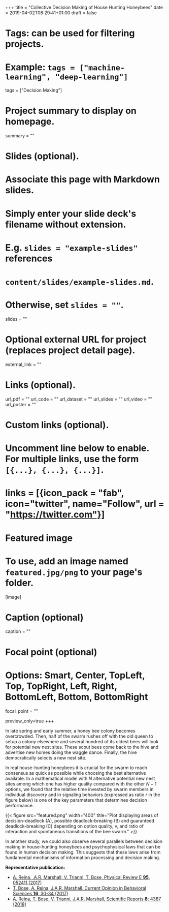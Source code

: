 +++
title = "Collective Decision Making of House Hunting Honeybees"
date = 2019-04-02T08:29:41+01:00
draft = false

# Tags: can be used for filtering projects.
# Example: `tags = ["machine-learning", "deep-learning"]`
tags = ["Decision Making"]

# Project summary to display on homepage.
summary = ""

# Slides (optional).
#   Associate this page with Markdown slides.
#   Simply enter your slide deck's filename without extension.
#   E.g. `slides = "example-slides"` references 
#   `content/slides/example-slides.md`.
#   Otherwise, set `slides = ""`.
slides = ""

# Optional external URL for project (replaces project detail page).
external_link = ""

# Links (optional).
url_pdf = ""
url_code = ""
url_dataset = ""
url_slides = ""
url_video = ""
url_poster = ""

# Custom links (optional).
#   Uncomment line below to enable. For multiple links, use the form `[{...}, {...}, {...}]`.
# links = [{icon_pack = "fab", icon="twitter", name="Follow", url = "https://twitter.com"}]

# Featured image
# To use, add an image named `featured.jpg/png` to your page's folder. 
[image]
  # Caption (optional)
  caption = ""

  # Focal point (optional)
  # Options: Smart, Center, TopLeft, Top, TopRight, Left, Right, BottomLeft, Bottom, BottomRight
  focal_point = ""
  
  preview_only=true
+++

 In late spring and early summer, a honey bee colony becomes overcrowded. Then, half of the swarm rushes off with the old queen to setup a colony elsewhere and several hundred of its oldest bees will look for potential new nest sites. These scout bees come back to the hive and advertise new homes doing the waggle dance. Finally, the hive democratically selects a new nest site. 

In real house-hunting honeybees it is crucial for the swarm to reach consensus as quick as possible while choosing the best alternative available. In a mathematical model with $N$ alternative potential new nest sites among which one has higher quality compared with the other $N-1$ options, we found that the relative time invested by swarm members in individual discovery and in signaling behaviors (expressed as ratio $r$ in the figure below) is one of the key parameters that determines decision performance.

{{< figure src="featured.png" width="400" title="Plot displaying areas of decision-deadlock (A), possible deadlock-breaking (B) and guaranteed deadlock-breaking \(C\) depending on option quality, v, and ratio of interaction and spontaneous transitions of the bee swarm." >}}

In another study, we could also observe several parallels between decision making in house-hunting honeybees and psychophysical laws that can be found in human decision making. This suggests that these laws arise from fundamental mechanisms of information processing and decision making.

**Representative publication:** 

- [A. Reina, .A.R. Marshall, V. Trianni, T. Bose, Physical Review E **95**, 052411 (2017)](/publication/best-of-n/)
- [T. Bose, A. Reina, J.A.R. Marshall, Current Opinion in Behavioral Sciences **16**, 30-34 (2017)](/publication/collective-decision-making/)
- [A. Reina, T. Bose, V. Trianni, J.A.R. Marshall, Scientific Reports **8**: 4387 (2018)](/publication/psychophysical-laws-and-the-superorganism/)
